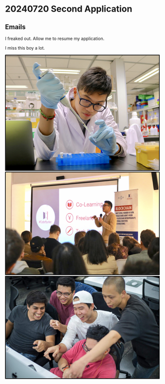 # 20240720 Second Application

## Emails

I freaked out. Allow me to resume my application.

I miss this boy a lot.

<img width='600' style="border: 2px solid black;" src='./01_Biology.jpg' alt="Biology"/>
<!--  -->
<img width='600' style="border: 2px solid black;" src='./02_Coderbunker.jpg' alt="Coderbunker"/>
<!--  -->
<img width='600' style="border: 2px solid black;" src='./03_42.jpg' alt="42"/>
